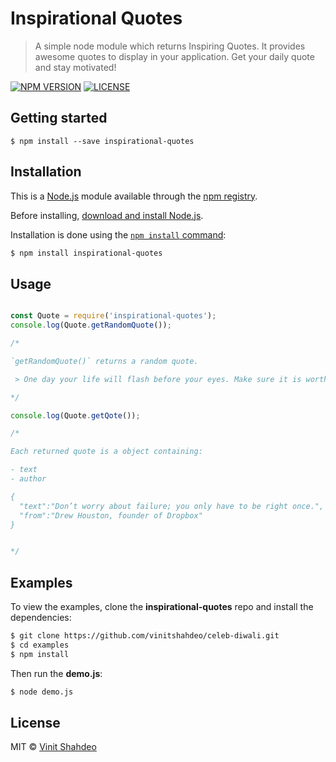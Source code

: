 # Inspirational Quotes

> A simple node module which returns Inspiring Quotes. It provides awesome quotes to display in your application. Get your daily quote and stay motivated!

[![NPM VERSION](http://img.shields.io/npm/v/celeb-diwali.svg?style=flat)](https://www.npmjs.org/package/celeb-diwali)
[![LICENSE](http://img.shields.io/badge/license-MIT-blue.svg?style=flat)](https://github.com/vinitshahdeo/celeb-diwali/blob/master/LICENSE)

## Getting started

```
$ npm install --save inspirational-quotes
```

## Installation

This is a [Node.js](https://nodejs.org/en/) module available through the
[npm registry](https://www.npmjs.com/).

Before installing, [download and install Node.js](https://nodejs.org/en/download/).

Installation is done using the
[`npm install` command](https://docs.npmjs.com/getting-started/installing-npm-packages-locally):

```bash
$ npm install inspirational-quotes
```

## Usage

```js

const Quote = require('inspirational-quotes');
console.log(Quote.getRandomQuote());

/*

`getRandomQuote()` returns a random quote.

 > One day your life will flash before your eyes. Make sure it is worth watching

*/

console.log(Quote.getQote());

/*

Each returned quote is a object containing:

- text
- author

{  
  "text":"Don’t worry about failure; you only have to be right once.",
  "from":"Drew Houston, founder of Dropbox"
}


*/

```

## Examples

To view the examples, clone the **inspirational-quotes** repo and install the dependencies:

```bash
$ git clone https://github.com/vinitshahdeo/celeb-diwali.git
$ cd examples
$ npm install
```

Then run the **demo.js**:

```bash
$ node demo.js
```

## License

MIT &copy; [Vinit Shahdeo](https://)